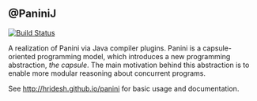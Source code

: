 @PaniniJ
----------

[![Build Status](https://travis-ci.org/paninij/paninij.svg?branch=master)](https://travis-ci.org/paninij/paninij)

A realization of Panini via Java compiler plugins. Panini is a capsule-oriented
programming model, which introduces a new programming abstraction, *the
capsule*. The main motivation behind this abstraction is to enable more modular
reasoning about concurrent programs.

See http://hridesh.github.io/panini for basic usage and documentation.
